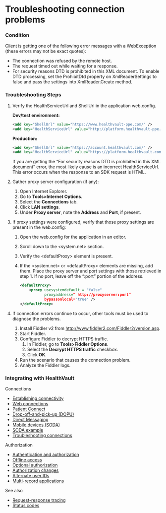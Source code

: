 Troubleshooting connection problems
===================================

### Condition

Client is getting one of the following error messages with a WebException (these errors may not be exact quotes):

-   The connection was refused by the remote host.
-   The request timed out while waiting for a response.
-   For security reasons DTD is prohibited in this XML document. To enable DTD processing, set the ProhibitDtd property on XmlReaderSettings to false and pass the settings into XmlReader.Create method.

### Troubleshooting Steps

1.  Verify the HealthServiceUrl and ShellUrl in the application web.config.

    **Dev/test environment:**

    ```xml
    <add key="ShellUrl" value="https://www.healthvault-ppe.com/" />
    <add key="HealthServiceUrl" value="http://platform.healthvault-ppe.com/Platform/" />
    ```

    **Production:**

    ```xml
    <add key="ShellUrl" value="https://account.healthvault.com/" />
    <add key="HealthServiceUrl" value="https://platform.healthvault.com/Platform/" />
    ```

    If you are getting the “For security reasons DTD is prohibited in this XML document” error, the most likely cause is an incorrect HealthServiceUrl. This error occurs when the response to an SDK request is HTML.

2.  Gather proxy server configuration (if any):
    1.  Open Internet Explorer.
    2.  Go to **Tools&gt;Internet Options**.
    3.  Select the **Connections** tab.
    4.  Click **LAN settings**.
    5.  Under **Proxy server**, note the **Address** and **Port**, if present.
3.  If proxy settings were configured, verify that those proxy settings are present in the web.config:
    1.  Open the web.config for the application in an editor.
    2.  Scroll down to the &lt;system.net&gt; section.
    3.  Verify the &lt;defaultProxy&gt; element is present.
    4.  If the &lt;system.net&gt; or &lt;defaultProxy&gt; elements are missing, add them. Place the proxy server and port settings with those retrieved in step 1. If no port, leave off the “:port” portion of the address.

        ```xml
        <defaultProxy>
            <proxy usesystemdefault = "false"
                   proxyaddress=” http://proxyserver:port”           
                   bypassonlocal="true" />
        </defaultProxy>
        ```

4.  If connection errors continue to occur, other tools must be used to diagnose the problems.
    1.  Install Fiddler v2 from <http://www.fiddler2.com/Fiddler2/version.asp>.
    2.  Start Fiddler.
    3.  Configure Fiddler to decrypt HTTPS traffic.
        1.  In Fiddler, go to **Tools&gt;Fiddler Options**.
        2.  Select the **Decrypt HTTPS traffic** checkbox.
        3.  Click **OK**.
    4.  Run the scenario that causes the connection problem.
    5.  Analyze the Fiddler logs.

### Integrating with HealthVault

Connections

-   <a href="connectivity.md" id="RightRailLinkListSection_14011_15">Establishing connectivity</a>
-   <a href="web-connectivity.md" id="RightRailLinkListSection_14011_7">Web connections</a>
-   <a href="patient-connect.md" id="RightRailLinkListSection_14011_8">Patient Connect</a>
-   <a href="dopu.md" id="RightRailLinkListSection_14011_9">Drop-off-and-pick-up (DOPU)</a>
-   <a href="direct-messaging.md" id="RightRailLinkListSection_14011_10">Direct Messaging</a>
-   <a href="mobile-devices.md" id="RightRailLinkListSection_14011_17">Mobile devices (SODA)</a>
-   <a href="soda-walkthrough.md" id="RightRailLinkListSection_14011_18">SODA example</a>
-   <a href="connection-troubleshooting.md" id="RightRailLinkListSection_14011_16">Troubleshooting connections</a>

Authorization

-   <a href="authentication-and-authorization.md" id="RightRailLinkListSection_14011_11">Authentication and authorization</a>
-   <a href="offline-access.md" id="RightRailLinkListSection_14011_12">Offline access</a>
-   <a href="optional-authorization.md" id="RightRailLinkListSection_14011_13">Optional authorization</a>
-   <a href="authorization-changes.md" id="RightRailLinkListSection_14011_14">Authorization changes</a>
-   <a href="alternate-user-identifiers.md" id="RightRailLinkListSection_14011_19">Alternate user IDs</a>
-   <a href="multi-record-applications.md" id="RightRailLinkListSection_14011_20">Multi-record applications</a>

See also

-   <a href="request-response-tracing.md" id="RightRailLinkListSection_14011_22">Request-response tracing</a>
-   <a href="status-codes.md" id="RightRailLinkListSection_14011_21">Status codes</a>

